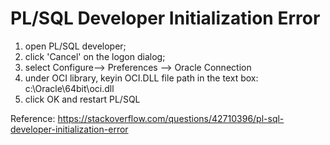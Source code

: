 # PL/SQL Developer Initialization Error

1. open PL/SQL developer;
2. click 'Cancel' on the logon dialog;
3. select Configure--> Preferences --> Oracle Connection
4. under OCI library, keyin OCI.DLL file path in the text box: 
    c:\Oracle\64bit\oci.dll
5. click OK and restart PL/SQL

Reference: 
https://stackoverflow.com/questions/42710396/pl-sql-developer-initialization-error